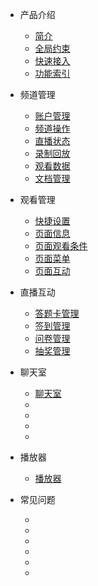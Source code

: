 * 产品介绍

  * [简介](/)
  * [全局约束](/limit)
  * [快速接入](/quick_start)
  * [功能索引](/function_index)
* 频道管理

  * [账户管理](account)
  * [频道操作](channelOperate)
  * [直播状态](channelState)
  * [录制回放](channelPlayback)
  * [观看数据](channelViewdata)
  * [文档管理](channelDoc)
* 观看管理
  
  * [快捷设置](webSetting)
  * [页面信息](webInfo)
  * [页面观看条件](webAuth)
  * [页面菜单](webMenu)
  * [页面互动](webInteract)
* 直播互动
    
  * [答题卡管理](answerRecordService)
  * [签到管理](checkinService)
  * [问卷管理](questionnaireService)
  * [抽奖管理](lotteryService)
* 聊天室

  * [聊天室](chatRoomService)
  * []()
  * []()
  * []()
  * []()
* 播放器

  * [播放器](playerService)
* 常见问题

  * []()
  * []()
  * []()
  * []()
  * []()
  * []()